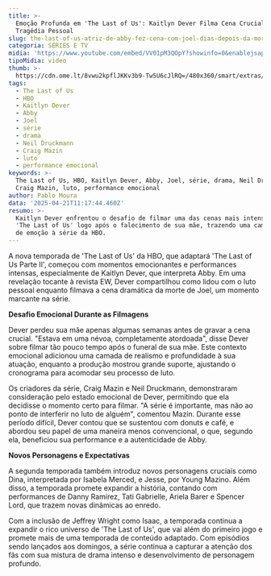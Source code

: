 ```yaml
---
title: >-
  Emoção Profunda em 'The Last of Us': Kaitlyn Dever Filma Cena Crucial Após
  Tragédia Pessoal
slug: the-last-of-us-atriz-de-abby-fez-cena-com-joel-dias-depois-da-morte-da-me
categoria: SÉRIES E TV
midia: 'https://www.youtube.com/embed/VV01pM3QOpY?showinfo=0&enablejsapi=1'
tipoMidia: video
thumb: >-
  https://cdn.ome.lt/8vwu2kpflJKKv3b9-Tw5U6cJlRQ=/480x360/smart/extras/conteudos/Screenshot_2025-04-20_at_20.55.21.png
tags:
  - The Last of Us
  - HBO
  - Kaitlyn Dever
  - Abby
  - Joel
  - série
  - drama
  - Neil Druckmann
  - Craig Mazin
  - luto
  - performance emocional
keywords: >-
  The Last of Us, HBO, Kaitlyn Dever, Abby, Joel, série, drama, Neil Druckmann,
  Craig Mazin, luto, performance emocional
author: Pablo Moura
data: '2025-04-21T11:17:44.460Z'
resumo: >-
  Kaitlyn Dever enfrentou o desafio de filmar uma das cenas mais intensas de
  'The Last of Us' logo após o falecimento de sua mãe, trazendo uma camada extra
  de emoção à série da HBO.
---
```


A nova temporada de 'The Last of Us' da HBO, que adaptará 'The Last of Us Parte II', começou com momentos emocionantes e performances intensas, especialmente de Kaitlyn Dever, que interpreta Abby. Em uma revelação tocante à revista EW, Dever compartilhou como lidou com o luto pessoal enquanto filmava a cena dramática da morte de Joel, um momento marcante na série.

**Desafio Emocional Durante as Filmagens**

Dever perdeu sua mãe apenas algumas semanas antes de gravar a cena crucial. "Estava em uma névoa, completamente atordoada", disse Dever sobre filmar tão pouco tempo após o funeral de sua mãe. Este contexto emocional adicionou uma camada de realismo e profundidade à sua atuação, enquanto a produção mostrou grande suporte, ajustando o cronograma para acomodar seu processo de luto.

Os criadores da série, Craig Mazin e Neil Druckmann, demonstraram consideração pelo estado emocional de Dever, permitindo que ela decidisse o momento certo para filmar. "A série é importante, mas não ao ponto de interferir no luto de alguém", comentou Mazin. Durante esse período difícil, Dever contou que se sustentou com donuts e café, e abordou seu papel de uma maneira menos convencional, o que, segundo ela, beneficiou sua performance e a autenticidade de Abby.

**Novos Personagens e Expectativas**

A segunda temporada também introduz novos personagens cruciais como Dina, interpretada por Isabela Merced, e Jesse, por Young Mazino. Além disso, a temporada promete expandir a história, contando com performances de Danny Ramirez, Tati Gabrielle, Ariela Barer e Spencer Lord, que trazem novas dinâmicas ao enredo.

Com a inclusão de Jeffrey Wright como Isaac, a temporada continua a expandir o rico universo de 'The Last of Us', que vai além do primeiro jogo e promete mais de uma temporada de conteúdo adaptado. Com episódios sendo lançados aos domingos, a série continua a capturar a atenção dos fãs com sua mistura de drama intenso e desenvolvimento de personagem profundo.
